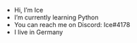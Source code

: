 - Hi, I’m Ice
- I’m currently learning Python
- You can reach me on Discord: Ice#4178
- I live in Germany

<!---
IceOwO/IceOwO is a ✨ special ✨ repository because its `README.md` (this file) appears on your GitHub profile.
You can click the Preview link to take a look at your changes.
--->
